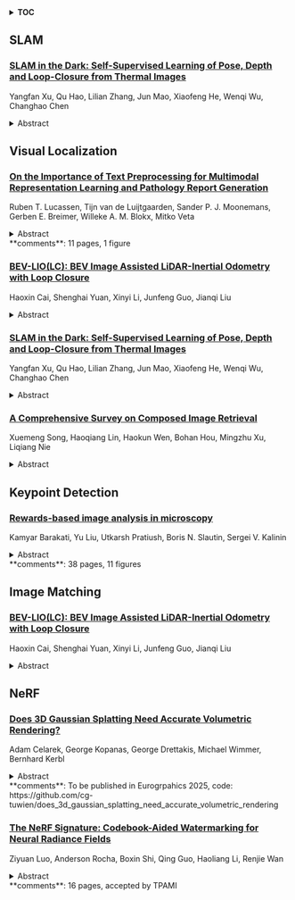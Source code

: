 <details>
  <summary><b>TOC</b></summary>
  <ol>
    <li><a href=#slam>SLAM</a></li>
      <ul>
        <li><a href=#SLAM-in-the-Dark:-Self-Supervised-Learning-of-Pose,-Depth-and-Loop-Closure-from-Thermal-Images>SLAM in the Dark: Self-Supervised Learning of Pose, Depth and Loop-Closure from Thermal Images</a></li>
      </ul>
    </li>
    <li><a href=#visual-localization>Visual Localization</a></li>
      <ul>
        <li><a href=#On-the-Importance-of-Text-Preprocessing-for-Multimodal-Representation-Learning-and-Pathology-Report-Generation>On the Importance of Text Preprocessing for Multimodal Representation Learning and Pathology Report Generation</a></li>
        <li><a href=#BEV-LIO(LC):-BEV-Image-Assisted-LiDAR-Inertial-Odometry-with-Loop-Closure>BEV-LIO(LC): BEV Image Assisted LiDAR-Inertial Odometry with Loop Closure</a></li>
        <li><a href=#SLAM-in-the-Dark:-Self-Supervised-Learning-of-Pose,-Depth-and-Loop-Closure-from-Thermal-Images>SLAM in the Dark: Self-Supervised Learning of Pose, Depth and Loop-Closure from Thermal Images</a></li>
        <li><a href=#A-Comprehensive-Survey-on-Composed-Image-Retrieval>A Comprehensive Survey on Composed Image Retrieval</a></li>
      </ul>
    </li>
    <li><a href=#keypoint-detection>Keypoint Detection</a></li>
      <ul>
        <li><a href=#Rewards-based-image-analysis-in-microscopy>Rewards-based image analysis in microscopy</a></li>
      </ul>
    </li>
    <li><a href=#image-matching>Image Matching</a></li>
      <ul>
        <li><a href=#BEV-LIO(LC):-BEV-Image-Assisted-LiDAR-Inertial-Odometry-with-Loop-Closure>BEV-LIO(LC): BEV Image Assisted LiDAR-Inertial Odometry with Loop Closure</a></li>
      </ul>
    </li>
    <li><a href=#nerf>NeRF</a></li>
      <ul>
        <li><a href=#Does-3D-Gaussian-Splatting-Need-Accurate-Volumetric-Rendering?>Does 3D Gaussian Splatting Need Accurate Volumetric Rendering?</a></li>
        <li><a href=#The-NeRF-Signature:-Codebook-Aided-Watermarking-for-Neural-Radiance-Fields>The NeRF Signature: Codebook-Aided Watermarking for Neural Radiance Fields</a></li>
      </ul>
    </li>
  </ol>
</details>

## SLAM  

### [SLAM in the Dark: Self-Supervised Learning of Pose, Depth and Loop-Closure from Thermal Images](http://arxiv.org/abs/2502.18932)  
Yangfan Xu, Qu Hao, Lilian Zhang, Jun Mao, Xiaofeng He, Wenqi Wu, Changhao Chen  
<details>  
  <summary>Abstract</summary>  
  <ol>  
    Visual SLAM is essential for mobile robots, drone navigation, and VR/AR, but traditional RGB camera systems struggle in low-light conditions, driving interest in thermal SLAM, which excels in such environments. However, thermal imaging faces challenges like low contrast, high noise, and limited large-scale annotated datasets, restricting the use of deep learning in outdoor scenarios. We present DarkSLAM, a noval deep learning-based monocular thermal SLAM system designed for large-scale localization and reconstruction in complex lighting conditions.Our approach incorporates the Efficient Channel Attention (ECA) mechanism in visual odometry and the Selective Kernel Attention (SKA) mechanism in depth estimation to enhance pose accuracy and mitigate thermal depth degradation. Additionally, the system includes thermal depth-based loop closure detection and pose optimization, ensuring robust performance in low-texture thermal scenes. Extensive outdoor experiments demonstrate that DarkSLAM significantly outperforms existing methods like SC-Sfm-Learner and Shin et al., delivering precise localization and 3D dense mapping even in challenging nighttime environments.  
  </ol>  
</details>  
  
  



## Visual Localization  

### [On the Importance of Text Preprocessing for Multimodal Representation Learning and Pathology Report Generation](http://arxiv.org/abs/2502.19285)  
Ruben T. Lucassen, Tijn van de Luijtgaarden, Sander P. J. Moonemans, Gerben E. Breimer, Willeke A. M. Blokx, Mitko Veta  
<details>  
  <summary>Abstract</summary>  
  <ol>  
    Vision-language models in pathology enable multimodal case retrieval and automated report generation. Many of the models developed so far, however, have been trained on pathology reports that include information which cannot be inferred from paired whole slide images (e.g., patient history), potentially leading to hallucinated sentences in generated reports. To this end, we investigate how the selection of information from pathology reports for vision-language modeling affects the quality of the multimodal representations and generated reports. More concretely, we compare a model trained on full reports against a model trained on preprocessed reports that only include sentences describing the cell and tissue appearances based on the H&E-stained slides. For the experiments, we built upon the BLIP-2 framework and used a cutaneous melanocytic lesion dataset of 42,433 H&E-stained whole slide images and 19,636 corresponding pathology reports. Model performance was assessed using image-to-text and text-to-image retrieval, as well as qualitative evaluation of the generated reports by an expert pathologist. Our results demonstrate that text preprocessing prevents hallucination in report generation. Despite the improvement in the quality of the generated reports, training the vision-language model on full reports showed better cross-modal retrieval performance.  
  </ol>  
</details>  
**comments**: 11 pages, 1 figure  
  
### [BEV-LIO(LC): BEV Image Assisted LiDAR-Inertial Odometry with Loop Closure](http://arxiv.org/abs/2502.19242)  
Haoxin Cai, Shenghai Yuan, Xinyi Li, Junfeng Guo, Jianqi Liu  
<details>  
  <summary>Abstract</summary>  
  <ol>  
    This work introduces BEV-LIO(LC), a novel LiDAR-Inertial Odometry (LIO) framework that combines Bird's Eye View (BEV) image representations of LiDAR data with geometry-based point cloud registration and incorporates loop closure (LC) through BEV image features. By normalizing point density, we project LiDAR point clouds into BEV images, thereby enabling efficient feature extraction and matching. A lightweight convolutional neural network (CNN) based feature extractor is employed to extract distinctive local and global descriptors from the BEV images. Local descriptors are used to match BEV images with FAST keypoints for reprojection error construction, while global descriptors facilitate loop closure detection. Reprojection error minimization is then integrated with point-to-plane registration within an iterated Extended Kalman Filter (iEKF). In the back-end, global descriptors are used to create a KD-tree-indexed keyframe database for accurate loop closure detection. When a loop closure is detected, Random Sample Consensus (RANSAC) computes a coarse transform from BEV image matching, which serves as the initial estimate for Iterative Closest Point (ICP). The refined transform is subsequently incorporated into a factor graph along with odometry factors, improving the global consistency of localization. Extensive experiments conducted in various scenarios with different LiDAR types demonstrate that BEV-LIO(LC) outperforms state-of-the-art methods, achieving competitive localization accuracy. Our code, video and supplementary materials can be found at https://github.com/HxCa1/BEV-LIO-LC.  
  </ol>  
</details>  
  
### [SLAM in the Dark: Self-Supervised Learning of Pose, Depth and Loop-Closure from Thermal Images](http://arxiv.org/abs/2502.18932)  
Yangfan Xu, Qu Hao, Lilian Zhang, Jun Mao, Xiaofeng He, Wenqi Wu, Changhao Chen  
<details>  
  <summary>Abstract</summary>  
  <ol>  
    Visual SLAM is essential for mobile robots, drone navigation, and VR/AR, but traditional RGB camera systems struggle in low-light conditions, driving interest in thermal SLAM, which excels in such environments. However, thermal imaging faces challenges like low contrast, high noise, and limited large-scale annotated datasets, restricting the use of deep learning in outdoor scenarios. We present DarkSLAM, a noval deep learning-based monocular thermal SLAM system designed for large-scale localization and reconstruction in complex lighting conditions.Our approach incorporates the Efficient Channel Attention (ECA) mechanism in visual odometry and the Selective Kernel Attention (SKA) mechanism in depth estimation to enhance pose accuracy and mitigate thermal depth degradation. Additionally, the system includes thermal depth-based loop closure detection and pose optimization, ensuring robust performance in low-texture thermal scenes. Extensive outdoor experiments demonstrate that DarkSLAM significantly outperforms existing methods like SC-Sfm-Learner and Shin et al., delivering precise localization and 3D dense mapping even in challenging nighttime environments.  
  </ol>  
</details>  
  
### [A Comprehensive Survey on Composed Image Retrieval](http://arxiv.org/abs/2502.18495)  
Xuemeng Song, Haoqiang Lin, Haokun Wen, Bohan Hou, Mingzhu Xu, Liqiang Nie  
<details>  
  <summary>Abstract</summary>  
  <ol>  
    Composed Image Retrieval (CIR) is an emerging yet challenging task that allows users to search for target images using a multimodal query, comprising a reference image and a modification text specifying the user's desired changes to the reference image. Given its significant academic and practical value, CIR has become a rapidly growing area of interest in the computer vision and machine learning communities, particularly with the advances in deep learning. To the best of our knowledge, there is currently no comprehensive review of CIR to provide a timely overview of this field. Therefore, we synthesize insights from over 120 publications in top conferences and journals, including ACM TOIS, SIGIR, and CVPR In particular, we systematically categorize existing supervised CIR and zero-shot CIR models using a fine-grained taxonomy. For a comprehensive review, we also briefly discuss approaches for tasks closely related to CIR, such as attribute-based CIR and dialog-based CIR. Additionally, we summarize benchmark datasets for evaluation and analyze existing supervised and zero-shot CIR methods by comparing experimental results across multiple datasets. Furthermore, we present promising future directions in this field, offering practical insights for researchers interested in further exploration.  
  </ol>  
</details>  
  
  



## Keypoint Detection  

### [Rewards-based image analysis in microscopy](http://arxiv.org/abs/2502.18522)  
Kamyar Barakati, Yu Liu, Utkarsh Pratiush, Boris N. Slautin, Sergei V. Kalinin  
<details>  
  <summary>Abstract</summary>  
  <ol>  
    Analyzing imaging and hyperspectral data is crucial across scientific fields, including biology, medicine, chemistry, and physics. The primary goal is to transform high-resolution or high-dimensional data into an interpretable format to generate actionable insights, aiding decision-making and advancing knowledge. Currently, this task relies on complex, human-designed workflows comprising iterative steps such as denoising, spatial sampling, keypoint detection, feature generation, clustering, dimensionality reduction, and physics-based deconvolutions. The introduction of machine learning over the past decade has accelerated tasks like image segmentation and object detection via supervised learning, and dimensionality reduction via unsupervised methods. However, both classical and NN-based approaches still require human input, whether for hyperparameter tuning, data labeling, or both. The growing use of automated imaging tools, from atomically resolved imaging to biological applications, demands unsupervised methods that optimize data representation for human decision-making or autonomous experimentation. Here, we discuss advances in reward-based workflows, which adopt expert decision-making principles and demonstrate strong transfer learning across diverse tasks. We represent image analysis as a decision-making process over possible operations and identify desiderata and their mappings to classical decision-making frameworks. Reward-driven workflows enable a shift from supervised, black-box models sensitive to distribution shifts to explainable, unsupervised, and robust optimization in image analysis. They can function as wrappers over classical and DCNN-based methods, making them applicable to both unsupervised and supervised workflows (e.g., classification, regression for structure-property mapping) across imaging and hyperspectral data.  
  </ol>  
</details>  
**comments**: 38 pages, 11 figures  
  
  



## Image Matching  

### [BEV-LIO(LC): BEV Image Assisted LiDAR-Inertial Odometry with Loop Closure](http://arxiv.org/abs/2502.19242)  
Haoxin Cai, Shenghai Yuan, Xinyi Li, Junfeng Guo, Jianqi Liu  
<details>  
  <summary>Abstract</summary>  
  <ol>  
    This work introduces BEV-LIO(LC), a novel LiDAR-Inertial Odometry (LIO) framework that combines Bird's Eye View (BEV) image representations of LiDAR data with geometry-based point cloud registration and incorporates loop closure (LC) through BEV image features. By normalizing point density, we project LiDAR point clouds into BEV images, thereby enabling efficient feature extraction and matching. A lightweight convolutional neural network (CNN) based feature extractor is employed to extract distinctive local and global descriptors from the BEV images. Local descriptors are used to match BEV images with FAST keypoints for reprojection error construction, while global descriptors facilitate loop closure detection. Reprojection error minimization is then integrated with point-to-plane registration within an iterated Extended Kalman Filter (iEKF). In the back-end, global descriptors are used to create a KD-tree-indexed keyframe database for accurate loop closure detection. When a loop closure is detected, Random Sample Consensus (RANSAC) computes a coarse transform from BEV image matching, which serves as the initial estimate for Iterative Closest Point (ICP). The refined transform is subsequently incorporated into a factor graph along with odometry factors, improving the global consistency of localization. Extensive experiments conducted in various scenarios with different LiDAR types demonstrate that BEV-LIO(LC) outperforms state-of-the-art methods, achieving competitive localization accuracy. Our code, video and supplementary materials can be found at https://github.com/HxCa1/BEV-LIO-LC.  
  </ol>  
</details>  
  
  



## NeRF  

### [Does 3D Gaussian Splatting Need Accurate Volumetric Rendering?](http://arxiv.org/abs/2502.19318)  
Adam Celarek, George Kopanas, George Drettakis, Michael Wimmer, Bernhard Kerbl  
<details>  
  <summary>Abstract</summary>  
  <ol>  
    Since its introduction, 3D Gaussian Splatting (3DGS) has become an important reference method for learning 3D representations of a captured scene, allowing real-time novel-view synthesis with high visual quality and fast training times. Neural Radiance Fields (NeRFs), which preceded 3DGS, are based on a principled ray-marching approach for volumetric rendering. In contrast, while sharing a similar image formation model with NeRF, 3DGS uses a hybrid rendering solution that builds on the strengths of volume rendering and primitive rasterization. A crucial benefit of 3DGS is its performance, achieved through a set of approximations, in many cases with respect to volumetric rendering theory. A naturally arising question is whether replacing these approximations with more principled volumetric rendering solutions can improve the quality of 3DGS. In this paper, we present an in-depth analysis of the various approximations and assumptions used by the original 3DGS solution. We demonstrate that, while more accurate volumetric rendering can help for low numbers of primitives, the power of efficient optimization and the large number of Gaussians allows 3DGS to outperform volumetric rendering despite its approximations.  
  </ol>  
</details>  
**comments**: To be published in Eurogrpahics 2025, code:
  https://github.com/cg-tuwien/does_3d_gaussian_splatting_need_accurate_volumetric_rendering  
  
### [The NeRF Signature: Codebook-Aided Watermarking for Neural Radiance Fields](http://arxiv.org/abs/2502.19125)  
Ziyuan Luo, Anderson Rocha, Boxin Shi, Qing Guo, Haoliang Li, Renjie Wan  
<details>  
  <summary>Abstract</summary>  
  <ol>  
    Neural Radiance Fields (NeRF) have been gaining attention as a significant form of 3D content representation. With the proliferation of NeRF-based creations, the need for copyright protection has emerged as a critical issue. Although some approaches have been proposed to embed digital watermarks into NeRF, they often neglect essential model-level considerations and incur substantial time overheads, resulting in reduced imperceptibility and robustness, along with user inconvenience. In this paper, we extend the previous criteria for image watermarking to the model level and propose NeRF Signature, a novel watermarking method for NeRF. We employ a Codebook-aided Signature Embedding (CSE) that does not alter the model structure, thereby maintaining imperceptibility and enhancing robustness at the model level. Furthermore, after optimization, any desired signatures can be embedded through the CSE, and no fine-tuning is required when NeRF owners want to use new binary signatures. Then, we introduce a joint pose-patch encryption watermarking strategy to hide signatures into patches rendered from a specific viewpoint for higher robustness. In addition, we explore a Complexity-Aware Key Selection (CAKS) scheme to embed signatures in high visual complexity patches to enhance imperceptibility. The experimental results demonstrate that our method outperforms other baseline methods in terms of imperceptibility and robustness. The source code is available at: https://github.com/luo-ziyuan/NeRF_Signature.  
  </ol>  
</details>  
**comments**: 16 pages, accepted by TPAMI  
  
  



